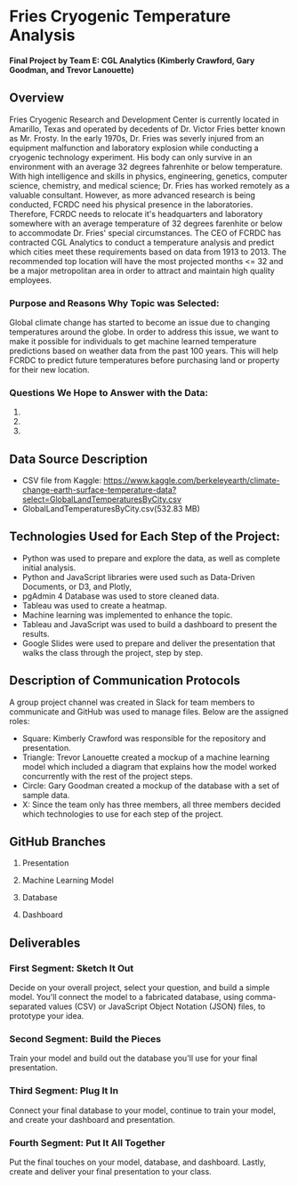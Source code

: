 # Fries Cryogenic Temperature Analysis

#### Final Project by Team E: CGL Analytics (Kimberly Crawford, Gary Goodman, and Trevor Lanouette)

## Overview
Fries Cryogenic Research and Development Center is currently located in Amarillo, Texas and operated by decedents of Dr. Victor Fries better known as Mr. Frosty. In the early 1970s, Dr. Fries was severly injured from an equipment malfunction and laboratory explosion while conducting a cryogenic technology experiment. His body can only survive in an environment with an average 32 degrees fahrenhite or below temperature.  With high intelligence and skills in physics, engineering, genetics, computer science, chemistry, and medical science; Dr. Fries has worked remotely as a valuable consultant. However, as more advanced research is being conducted, FCRDC need his physical presence in the laboratories. Therefore, FCRDC needs to relocate it's headquarters and laboratory somewhere with an average temperature of 32 degrees farenhite or below to accommodate Dr. Fries' special circumstances. The CEO of FCRDC has contracted CGL Analytics to conduct a temperature analysis and predict which cities meet these requirements based on data from 1913 to 2013. The recommended top location will have the most projected months <= 32 and be a major metropolitan area in order to attract and maintain high quality employees.

### Purpose and Reasons Why Topic was Selected:

Global climate change has started to become an issue due to changing temperatures around the globe. In order to address this issue, we want to make it possible for individuals to get machine learned temperature predictions based on weather data from the past 100 years. This will help FCRDC to predict future temperatures before purchasing land or property for their new location.

### Questions We Hope to Answer with the Data:

1)

2)

3)

## Data Source Description

- CSV file from Kaggle: https://www.kaggle.com/berkeleyearth/climate-change-earth-surface-temperature-data?select=GlobalLandTemperaturesByCity.csv
- GlobalLandTemperaturesByCity.csv(532.83 MB)

## Technologies Used for Each Step of the Project:

- Python was used to prepare and explore the data, as well as complete initial analysis. 
- Python and JavaScript libraries were used such as Data-Driven Documents, or D3, and Plotly, 
- pgAdmin 4 Database was used to store cleaned data. 
- Tableau was used to create a heatmap.
- Machine learning was implemented to enhance the topic. 
- Tableau and JavaScript was used to build a dashboard to present the results. 
- Google Slides were used to prepare and deliver the presentation that walks the class through the project, step by step.

## Description of Communication Protocols

A group project channel was created in Slack for team members to communicate and GitHub was used to manage files. Below are the assigned roles:

- Square: Kimberly Crawford was responsible for the repository and presentation.
- Triangle: Trevor Lanouette created a mockup of a machine learning model which included a diagram that explains how the model worked concurrently with the rest of the project steps.
- Circle: Gary Goodman created a mockup of the database with a set of sample data.
- X: Since the team only has three members, all three members decided which technologies to use for each step of the project.

## GitHub Branches

1) Presentation

2) Machine Learning Model

3) Database

4) Dashboard


## Deliverables

### First Segment: Sketch It Out

Decide on your overall project, select your question, and build a simple model. You'll connect the model to a fabricated database, using comma-separated values (CSV) or JavaScript Object Notation (JSON) files, to prototype your idea.

### Second Segment: Build the Pieces

Train your model and build out the database you'll use for your final presentation.

### Third Segment: Plug It In

Connect your final database to your model, continue to train your model, and create your dashboard and presentation.

### Fourth Segment: Put It All Together

Put the final touches on your model, database, and dashboard. Lastly, create and deliver your final presentation to your class.
